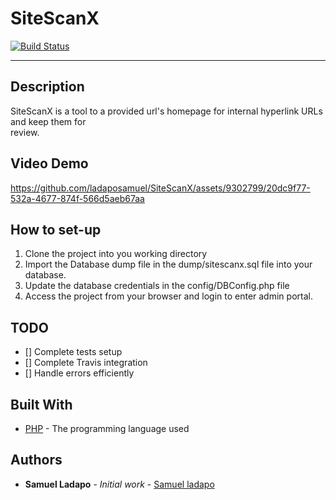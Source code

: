 # SiteScanX
[![Build Status](https://app.travis-ci.com/ladaposamuel/SiteScanX.svg?branch=main)](https://app.travis-ci.com/ladaposamuel/SiteScanX)

---
## Description
SiteScanX is a tool to a provided url's homepage for internal hyperlink URLs and keep them for  
review.


## Video Demo
https://github.com/ladaposamuel/SiteScanX/assets/9302799/20dc9f77-532a-4677-874f-566d5aeb67aa

## How to set-up
1. Clone the project into you working directory
2. Import the Database dump file in the dump/sitescanx.sql file into your database.
3. Update the database credentials in the config/DBConfig.php file
4. Access the project from your browser and login to enter admin portal.

## TODO
- [] Complete tests setup
- [] Complete Travis integration
- [] Handle errors efficiently

## Built With

- [PHP](https://php.org) - The programming language used


## Authors

- **Samuel Ladapo** - *Initial work* - [Samuel ladapo](https://github.com/ladaposamuel)
